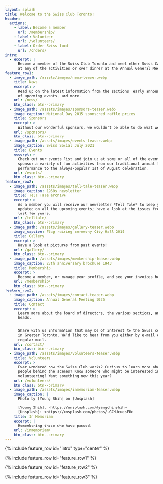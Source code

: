 ```yaml
---
layout: splash
title: Welcome to the Swiss Club Toronto!
header:
  actions:
    - label: Become a member
      url: /membership/
    - label: Volunteer
      url: /volunteers/
    - label: Order Swiss food
      url: /orders/
intro:
  - excerpt: |
      Become a member of the Swiss Club Toronto and meet other Swiss Canadians
      at any of the activities or over dinner at the Annual General Meeting.
feature_row1:
  - image_path: /assets/images/news-teaser.webp
    title: News
    excerpt: >
      Read up on the latest information from the sections, early announcements
      of upcoming events, and more.
    url: /news/
    btn_class: btn--primary
  - image_path: /assets/images/sponsors-teaser.webp
    image_caption: National Day 2015 sponsored raffle prizes
    title: Sponsors
    excerpt: >
      Without our wonderful sponsors, we wouldn't be able to do what we do.
    url: /sponsors/
    btn_class: btn--primary
  - image_path: /assets/images/events-teaser.webp
    image_caption: Swiss Social July 2021
    title: Events
    excerpt: >
      Check out our events list and join us at some or all of the events. We
      sponsor a variety of fun activities from our traditional annual theatre
      performance to the always-popular 1st of August celebration.
    url: /events/
    btn_class: btn--primary
feature_row2:
  - image_path: /assets/images/tell-tale-teaser.webp
    image_caption: 1960s newsletter
    title: Tell Tale archive
    excerpt: >
      As a member you will receive our newsletter *Tell Tale* to keep you
      updated on all the upcoming events; have a look at the issues from the
      last few years.
    url: /telltale/
    btn_class: btn--primary
  - image_path: /assets/images/gallery-teaser.webp
    image_caption: Flag raising ceremony City Hall 2018
    title: Gallery
    excerpt: >
      Have a look at pictures from past events!
    url: /gallery/
    btn_class: btn--primary
  - image_path: /assets/images/membership-teaser.webp
    image_caption: 25th anniversary brochure 1943
    title: Membership
    excerpt: >
      Become a member, or manage your profile, and see your invoices here.
    url: /membership/
    btn_class: btn--primary
feature_row3:
  - image_path: /assets/images/contact-teaser.webp
    image_caption: Annual General Meeting 2025
    title: Contact
    excerpt: >
      Learn more about the board of directors, the various sections, and their
      heads.


      Share with us information that may be of interest to the Swiss community
      in Greater Toronto. We’d like to hear from you either by e-mail or
      regular mail.
    url: /contact/
    btn_class: btn--primary
  - image_path: /assets/images/volunteers-teaser.webp
    title: Volunteers
    excerpt: >
      Ever wondered how the Swiss Club works? Curious to learn more about the
      people behind the scenes? Know someone who might be interested in
      volunteering? Want something new this year?
    url: /volunteers/
    btn_class: btn--primary
  - image_path: /assets/images/inmemoriam-teaser.webp
    image_caption: |
      Photo by [Young Shih] on [Unsplash]

      [Young Shih]: <https://unsplash.com/@yangchihshih>
      [Unsplash]: <https://unsplash.com/photos/-GCMUcuesFU>
    title: In Memoriam
    excerpt: |
      Remembering those who have passed.
    url: /inmemoriam/
    btn_class: btn--primary
---
```


{% include feature_row id="intro" type="center" %}

{% include feature_row id="feature_row1" %}

{% include feature_row id="feature_row2" %}

{% include feature_row id="feature_row3" %}

